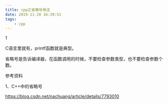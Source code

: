 ```yaml
---
title: cpp之省略号用法
date: 2019-11-28 16:39:51
tags:
	- cpp
---
```


1

C语言里就有，printf函数就是典型。

省略号是告诉编译器，在函数调用的时候，不要检查参数类型，也不要检查参数个数。



参考资料

1、C++中的省略号

https://blog.csdn.net/nachuang/article/details/7793010